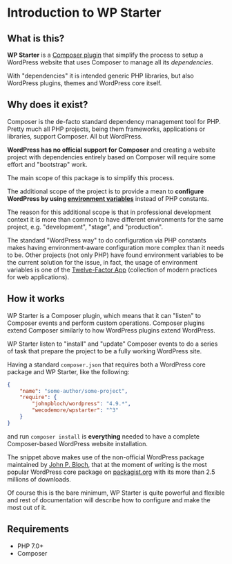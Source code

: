 # Introduction to WP Starter



## What is this?

**WP Starter** is a [Composer plugin](https://getcomposer.org/doc/articles/plugins.md) that simplify the process to setup a WordPress website that uses Composer to manage all its *dependencies*.

With "dependencies" it is intended generic PHP libraries, but also WordPress plugins, themes and WordPress core itself.



## Why does it exist?

Composer is the de-facto standard dependency management tool for PHP. Pretty much all PHP projects, being them frameworks, applications or libraries, support Composer. All but WordPress.

**WordPress has no official support for Composer** and creating a website project with dependencies entirely based on Composer will require some effort and "bootstrap" work.

The main scope of this package is to simplify this process.

The additional scope of the project is to provide a mean to **configure WordPress by using [environment variables](https://en.wikipedia.org/wiki/Environment_variable)** instead of PHP constants.

The reason for this additional scope is that in professional development context it is more than common to have different environments for the same project, e.g. "development", "stage", and "production".

The standard "WordPress way" to do configuration via PHP constants makes having environment-aware configuration more complex than it needs to be. Other projects (not only PHP) have found environment variables to be the current solution for the issue, in fact, the usage of environment variables is one of the [Twelve-Factor App](https://12factor.net/) (collection of modern practices for web applications).



## How it works

WP Starter is a Composer plugin, which means that it can "listen" to Composer events and perform custom operations. Composer plugins extend Composer similarly to how WordPress plugins extend WordPress.

WP Starter listen to "install" and "update" Composer events to do a series of task that prepare the project to be a fully working WordPress site.

Having a standard `composer.json` that requires both a WordPress core package and WP Starter, like the following:

```json
{
    "name": "some-author/some-project",
    "require": {
        "johnpbloch/wordpress": "4.9.*",
        "wecodemore/wpstarter": "^3"
    }
}
```

and run `composer install` is **everything** needed to have a complete Composer-based WordPress website installation.

The snippet above makes use of the non-official WordPress package maintained by [John P. Bloch](https://johnpbloch.com/), that at the moment of writing is the most popular WordPress core package on [packagist.org](https://packagist.org/packages/johnpbloch/wordpress) with its more than 2.5 millions of downloads.

Of course this is the bare minimum, WP Starter is quite powerful and flexible and rest of documentation will describe how to configure and make the most out of it.



## Requirements

- PHP 7.0+
- Composer